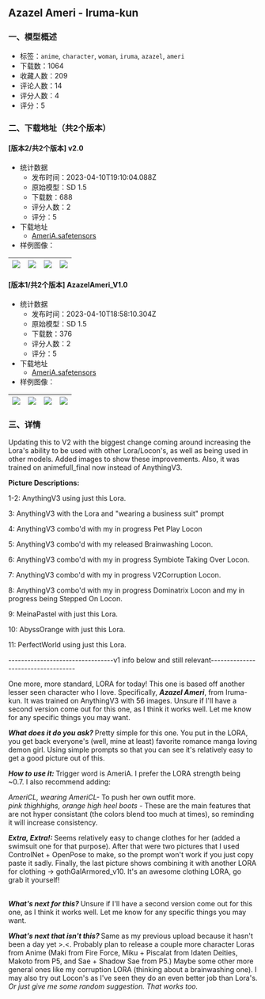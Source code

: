 ## Azazel Ameri - Iruma-kun
### 一、模型概述

- 标签：`anime`, `character`, `woman`, `iruma`, `azazel`, `ameri`
- 下载数：1064
- 收藏人数：209
- 评论人数：14
- 评分人数：4
- 评分：5

### 二、下载地址（共2个版本）

#### [版本2/共2个版本] v2.0

- 统计数据
  - 发布时间：2023-04-10T19:10:04.088Z
  - 原始模型：SD 1.5
  - 下载数：688
  - 评分人数：2
  - 评分：5
- 下载地址
  - [AmeriA.safetensors](https://civitai.com/api/download/models/42109)
- 样例图像：

| <img src="https://image.civitai.com/xG1nkqKTMzGDvpLrqFT7WA/78ca96db-62a1-476b-008a-3baeedcc2b00/width=450/462364.jpeg" /> | <img src="https://image.civitai.com/xG1nkqKTMzGDvpLrqFT7WA/18a90d3d-8e63-4799-b480-8b8168c72600/width=450/462366.jpeg" /> | <img src="https://image.civitai.com/xG1nkqKTMzGDvpLrqFT7WA/3b7c23f8-05c5-426d-3d09-618d170fa100/width=450/462365.jpeg" /> | <img src="https://image.civitai.com/xG1nkqKTMzGDvpLrqFT7WA/5da8959b-0293-4f94-c0eb-32f505811e00/width=450/462361.jpeg" /> |
| ---- | ---- | ---- | ---- |

#### [版本1/共2个版本] AzazelAmeri_V1.0

- 统计数据
  - 发布时间：2023-04-10T18:58:10.304Z
  - 原始模型：SD 1.5
  - 下载数：376
  - 评分人数：2
  - 评分：5
- 下载地址
  - [AmeriA.safetensors](https://civitai.com/api/download/models/30327)
- 样例图像：

| <img src="https://image.civitai.com/xG1nkqKTMzGDvpLrqFT7WA/00f6878e-dd5c-4ec7-c1a8-0d3c4ecc3e00/width=450/344378.jpeg" /> | <img src="https://image.civitai.com/xG1nkqKTMzGDvpLrqFT7WA/663ea1fd-7f84-4740-0b10-e74ecb82de00/width=450/344371.jpeg" /> | <img src="https://image.civitai.com/xG1nkqKTMzGDvpLrqFT7WA/65108aef-2368-4e26-5009-bab8fef12a00/width=450/344377.jpeg" /> | <img src="https://image.civitai.com/xG1nkqKTMzGDvpLrqFT7WA/4071f6bc-437f-4055-2753-de96a628db00/width=450/344376.jpeg" /> |
| ---- | ---- | ---- | ---- |


### 三、详情
<p>Updating this to V2 with the biggest change coming around increasing the Lora's ability to be used with other Lora/Locon's, as well as being used in other models.  Added images to show these improvements.  Also, it was trained on animefull_final now instead of AnythingV3.</p><p><strong>Picture Descriptions:</strong></p><p>1-2: AnythingV3 using just this Lora.</p><p>3: AnythingV3 with the Lora and "wearing a business suit" prompt</p><p>4: AnythingV3 combo'd with my in progress Pet Play Locon</p><p>5: AnythingV3 combo'd with my released Brainwashing Locon.</p><p>6: AnythingV3 combo'd with my in progress Symbiote Taking Over Locon.</p><p>7: AnythingV3 combo'd with my in progress V2Corruption Locon.</p><p>8: AnythingV3 combo'd with my in progress Dominatrix Locon and my in progress being Stepped On Locon.</p><p>9: MeinaPastel with just this Lora.</p><p>10: AbyssOrange with just this Lora.</p><p>11: PerfectWorld using just this Lora.</p><p></p><p>---------------------------------v1 info below and still relevant-----------------------------------</p><p></p><p>One more, more standard, LORA for today! This one is based off another lesser seen character who I love. Specifically, <strong><em>Azazel Ameri</em></strong>, from Iruma-kun. It was trained on AnythingV3 with 56 images. Unsure if I'll have a second version come out for this one, as I think it works well. Let me know for any specific things you may want.</p><p></p><p><strong><em>What does it do you ask? </em></strong>Pretty simple for this one. You put in the LORA, you get back everyone's (well, mine at least) favorite romance manga loving demon girl. Using simple prompts so that you can see it's relatively easy to get a good picture out of this.</p><p></p><p><strong><em>How to use it: </em></strong>Trigger word is AmeriA. I prefer the LORA strength being ~0.7.  I also recommend adding:</p><p><em>AmeriCL, wearing AmeriCL- </em> To push her own outfit more.<br /><em>pink thighhighs, orange high heel boots </em>- These are the main features that are not hyper consistant (the colors blend too much at times), so reminding it will increase consistency.</p><p></p><p><strong><em>Extra, Extra!: </em></strong>Seems relatively easy to change clothes for her (added a swimsuit one for that purpose). After that were two pictures that I used ControlNet + OpenPose to make, so the prompt won't work if you just copy paste it sadly. Finally, the last picture shows combining it with another LORA for clothing -&gt; gothGalArmored_v10. It's an awesome clothing LORA, go grab it yourself!</p><p><br /><strong><em>What's next for this? </em></strong>Unsure if I'll have a second version come out for this one, as I think it works well. Let me know for any specific things you may want.</p><p></p><p><strong><em>What's next that isn't this? </em></strong>Same as my previous upload because it hasn't been a day yet &gt;.&lt;. Probably plan to release a couple more character Loras from Anime (Maki from Fire Force, Miku + Piscalat from Idaten Deities, Makoto from P5, and Sae + Shadow Sae from P5.) Maybe some other more general ones like my corruption LORA (thinking about a brainwashing one). I may also try out Locon's as I've seen they do an even better job than Lora's. <em>Or just give me some random suggestion. That works too.</em></p>